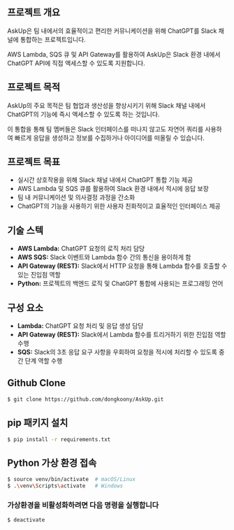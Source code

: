 ## 프로젝트 개요

AskUp은 팀 내에서의 효율적이고 편리한 커뮤니케이션을 위해 ChatGPT를 Slack 채널에 통합하는 프로젝트입니다.

AWS Lambda, SQS 큐 및 API Gateway를 활용하여 AskUp은 Slack 환경 내에서 ChatGPT API에 직접 액세스할 수 있도록 지원합니다.

## 프로젝트 목적

AskUp의 주요 목적은 팀 협업과 생산성을 향상시키기 위해 Slack 채널 내에서 ChatGPT의 기능에 즉시 액세스할 수 있도록 하는 것입니다.

이 통합을 통해 팀 멤버들은 Slack 인터페이스를 떠나지 않고도 자연어 쿼리를 사용하여 빠르게 응답을 생성하고 정보를 수집하거나 아이디어를 떠올릴 수 있습니다.

## 프로젝트 목표
- 실시간 상호작용을 위해 Slack 채널 내에서 ChatGPT 통합 기능 제공
- AWS Lambda 및 SQS 큐를 활용하여 Slack 환경 내에서 적시에 응답 보장
- 팀 내 커뮤니케이션 및 의사결정 과정을 간소화
- ChatGPT의 기능을 사용하기 위한 사용자 친화적이고 효율적인 인터페이스 제공

## 기술 스텍
- **AWS Lambda:** ChatGPT 요청의 로직 처리 담당
- **AWS SQS:** Slack 이벤트와 Lambda 함수 간의 통신을 용이하게 함
- **API Gateway (REST):** Slack에서 HTTP 요청을 통해 Lambda 함수를 호출할 수 있는 진입점 역할
- **Python:** 프로젝트의 백엔드 로직 및 ChatGPT 통합에 사용되는 프로그래밍 언어

## 구성 요소
- **Lambda:** ChatGPT 요청 처리 및 응답 생성 담당
- **API Gateway (REST):** Slack에서 Lambda 함수를 트리거하기 위한 진입점 역할 수행
- **SQS:** Slack의 3초 응답 요구 사항을 우회하여 요청을 적시에 처리할 수 있도록 중간 단계 역할 수행

## Github Clone
```bash
$ git clone https://github.com/dongkoony/AskUp.git
```

## pip 패키지 설치
```bash
$ pip install -r requirements.txt
```

## Python 가상 환경 접속
```bash
$ source venv/bin/activate  # macOS/Linux
$ .\venv\Scripts\activate   # Windows
```
### 가상환경을 비활성화하려면 다음 명령을 실행합니다
```bash
$ deactivate
```
